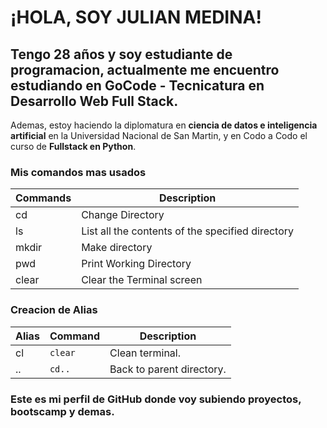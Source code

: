 # ¡HOLA, SOY JULIAN MEDINA!
## Tengo 28 años y soy estudiante de programacion, actualmente me encuentro estudiando en GoCode - Tecnicatura en Desarrollo Web Full Stack.
Ademas, estoy haciendo la diplomatura en **ciencia de datos e inteligencia artificial** en la Universidad Nacional de San Martin, y en Codo a Codo el curso de **Fullstack en Python**.

### Mis comandos mas usados

| Commands |                              Description                               |
| -------- | ---------------------------------------------------------------------- |
|    cd    |   Change Directory                                                     |
|    ls    |   List all the contents of the specified directory                     |
|   mkdir  |   Make directory                                                       |
|   pwd    |   Print Working Directory                                              |          
|   clear  |   Clear the Terminal screen                                            |

### Creacion de Alias

| Alias | Command |          Description        |
| ----- | ------- | --------------------------- |
|   cl  | `clear` | Clean terminal.             |
|   ..  |  `cd..` | Back to parent directory.   |


### Este es mi perfil de GitHub donde voy subiendo proyectos, bootscamp y demas.
